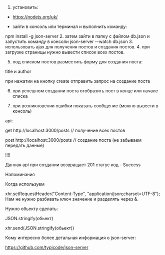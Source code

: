 1. установить:

 - https://nodejs.org/uk/

 - зайти в консоль или терминал  и выполнить команду:

npm install -g json-server
2. затем зайти в папку с файлом db.json и запустить команду в консоли
json-server --watch db.json
3. использовать ajax для получения постов и создания постов.
4. при загрузке страницы нужно вывести список всех постов.

5. под списком постов разместить форму для создания поста:

title и author 

при нажатии на кнопку create отправить запрос на создание поста

6. при успешном создании поста отобразить пост в конце или начале списка

7. при возникновении ошибки показать сообщение (можно вывести в консоль)



api:

get http://localhost:3000/posts // получение всех постов

post http://localhost:3000/posts // создание поста (не забываем передать данные)

!!!!

Данная api при создании возвращает 201 статус код - Success



Напоминания

Когда используем

xhr.setRequestHeader("Content-Type", "application/json;charset=UTF-8");
Нам не нужно разбивать ключ значение и разделять через &.

Нужно обьекту сделать:

JSON.stringify(обьект)

xhr.send(JSON.stringify(обьект))

Кому интересно более детальная информация о json-server:

https://github.com/typicode/json-server